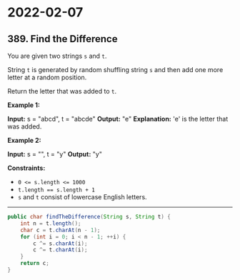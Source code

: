 # 2022-02-07

## 389. Find the Difference

You are given two strings `s` and `t`.

String `t` is generated by random shuffling string `s` and then add one more letter at a random position.

Return the letter that was added to `t`.

**Example 1:**

**Input:** s = "abcd", t = "abcde"
**Output:** "e"
**Explanation:** 'e' is the letter that was added.

**Example 2:**

**Input:** s = "", t = "y"
**Output:** "y"

**Constraints:**

- `0 <= s.length <= 1000`
- `t.length == s.length + 1`
- `s` and `t` consist of lowercase English letters.

---

```java
public char findTheDifference(String s, String t) {
    int n = t.length();
    char c = t.charAt(n - 1);
    for (int i = 0; i < n - 1; ++i) {
        c ^= s.charAt(i);
        c ^= t.charAt(i);
    }
    return c;
}
```
